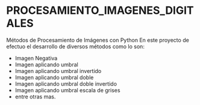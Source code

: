 # PROCESAMIENTO_IMAGENES_DIGITALES
Métodos de Procesamiento de Imágenes con Python 
En este proyecto de efectuo el desarrollo de diversos métodos como lo son:
  - Imagen Negativa
  - Imagen aplicando umbral
  - Imagen aplicando umbral invertido
  - Imagen aplicando umbral doble
  - Imagen aplicando umbral doble invertido
  - Imagen aplicando umbral escala de grises
  - entre otras mas.

